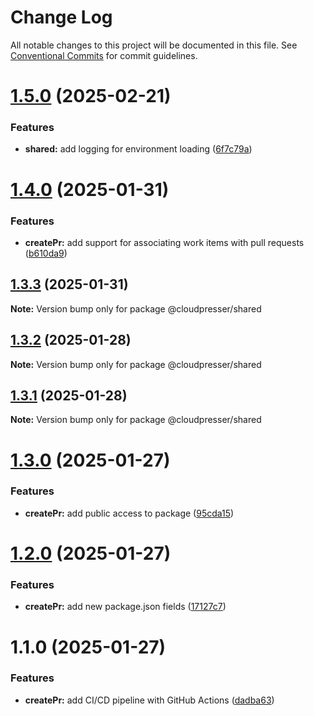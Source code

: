 # Change Log

All notable changes to this project will be documented in this file.
See [Conventional Commits](https://conventionalcommits.org) for commit guidelines.

# [1.5.0](https://github.com/cloudpresser/llm-tools/compare/@cloudpresser/shared@1.4.0...@cloudpresser/shared@1.5.0) (2025-02-21)


### Features

* **shared:** add logging for environment loading ([6f7c79a](https://github.com/cloudpresser/llm-tools/commit/6f7c79a6ab29700a62623dd1ee9b4bbbef005221))





# [1.4.0](https://github.com/cloudpresser/llm-tools/compare/@cloudpresser/shared@1.3.3...@cloudpresser/shared@1.4.0) (2025-01-31)


### Features

* **createPr:** add support for associating work items with pull requests ([b610da9](https://github.com/cloudpresser/llm-tools/commit/b610da9b28e0b2e5b496d00825fb7dab49ed6b20))





## [1.3.3](https://github.com/cloudpresser/llm-tools/compare/@cloudpresser/shared@1.3.2...@cloudpresser/shared@1.3.3) (2025-01-31)

**Note:** Version bump only for package @cloudpresser/shared





## [1.3.2](https://github.com/cloudpresser/llm-tools/compare/@cloudpresser/shared@1.3.1...@cloudpresser/shared@1.3.2) (2025-01-28)

**Note:** Version bump only for package @cloudpresser/shared





## [1.3.1](https://github.com/cloudpresser/llm-tools/compare/@cloudpresser/shared@1.3.0...@cloudpresser/shared@1.3.1) (2025-01-28)

**Note:** Version bump only for package @cloudpresser/shared





# [1.3.0](https://github.com/cloudpresser/llm-tools/compare/@cloudpresser/shared@1.2.0...@cloudpresser/shared@1.3.0) (2025-01-27)


### Features

* **createPr:** add public access to package ([95cda15](https://github.com/cloudpresser/llm-tools/commit/95cda15ab97da1d17797ebbb6d0f1be4de656ee8))





# [1.2.0](https://github.com/cloudpresser/llm-tools/compare/@cloudpresser/shared@1.1.0...@cloudpresser/shared@1.2.0) (2025-01-27)


### Features

* **createPr:** add new package.json fields ([17127c7](https://github.com/cloudpresser/llm-tools/commit/17127c71dcaa8e39a15b3f8c039f314020ac20d6))





# 1.1.0 (2025-01-27)


### Features

* **createPr:** add CI/CD pipeline with GitHub Actions ([dadba63](https://github.com/cloudpresser/createPr/commit/dadba6308217696780a3d2011331a51dec4c2579))
